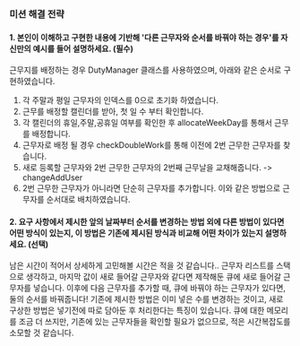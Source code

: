 ### 미션 해결 전략

#### 1. 본인이 이해하고 구현한 내용에 기반해 '다른 근무자와 순서를 바꿔야 하는 경우'를 자신만의 예시를 들어 설명하세요. (필수)

근무지를 배정하는 경우 DutyManager 클래스를 사용하였으며, 아래와 같은 순서로 구현하였습니다.
1. 각 주말과 평일 근무자의 인덱스를 0으로 초기화 하였습니다.
2. 근무를 배정할 캘린더를 받아, 첫 일 수 부터 확인합니다.
3. 각 캘린더의 휴일,주말,공휴일 여부를 확인한 후 allocateWeekDay를 통해서 근무를 배정합니다.
4. 근무자로 배정 될 경우 checkDoubleWork를 통해 이전에 2번 근무한 근무자를 찾습니다.
5. 새로 등록할 근무자와 2번 근무한 근무자의 2번째 근무날을 교채해줍니다. -> changeAddUser
6. 2번 근무한 근무자가 아니라면 단순히 근무자를 추가합니다.
이와 같은 방법으로 근무자를 순서대로 배치하였습니다.

#### 2. 요구 사항에서 제시한 앞의 날짜부터 순서를 변경하는 방법 외에 다른 방법이 있다면 어떤 방식이 있는지, 이 방법은 기존에 제시된 방식과 비교해 어떤 차이가 있는지 설명하세요. (선택)

남은 시간이 적어서 상세하게 고민해볼 시간은 적을 것 같습니다..
근무자 리스트를 스택으로 생각하고, 마지막 값이 새로 들어갈 근무자와 같다면 제작해둔 큐에 새로 들어갈 근무자를 넣습니다.
이후에 다음 근무자를 추가할 때, 큐에 바꿔야 하는 근무자가 있다면, 둘의 순서를 바꿔줍니다!
기존에 제시한 방법은 이미 넣은 수를 변경하는 것이고, 새로 구상한 방법은 넣기전에 따로 담아둔 후 처리한다는 특징이 있습니다.
큐에 대한 메모리를 조금 더 쓰지만, 기존에 있는 근무자들을 확인할 필요가 없으므로, 적은 시간복잡도를 소모할 것 같습니다.